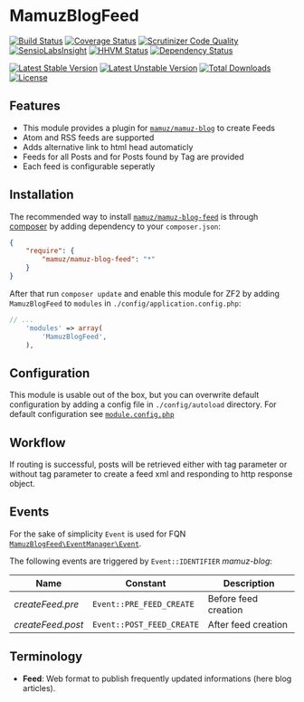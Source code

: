 # MamuzBlogFeed

[![Build Status](https://travis-ci.org/mamuz/MamuzBlogFeed.svg?branch=master)](https://travis-ci.org/mamuz/MamuzBlogFeed)
[![Coverage Status](https://coveralls.io/repos/mamuz/MamuzBlogFeed/badge.png?branch=master)](https://coveralls.io/r/mamuz/MamuzBlogFeed?branch=master)
[![Scrutinizer Code Quality](https://scrutinizer-ci.com/g/mamuz/MamuzBlogFeed/badges/quality-score.png?b=master)](https://scrutinizer-ci.com/g/mamuz/MamuzBlogFeed/?branch=master)
[![SensioLabsInsight](https://insight.sensiolabs.com/projects/091c0080-0728-4a53-b1ca-1495c7b926b6/mini.png)](https://insight.sensiolabs.com/projects/091c0080-0728-4a53-b1ca-1495c7b926b6)
[![HHVM Status](http://hhvm.h4cc.de/badge/mamuz/mamuz-blog-feed.png)](http://hhvm.h4cc.de/package/mamuz/mamuz-blog-feed)
[![Dependency Status](https://www.versioneye.com/user/projects/540625c8c4c187d04f000069/badge.svg)](https://www.versioneye.com/user/projects/540625c8c4c187d04f000069)

[![Latest Stable Version](https://poser.pugx.org/mamuz/mamuz-blog-feed/v/stable.svg)](https://packagist.org/packages/mamuz/mamuz-blog-feed)
[![Latest Unstable Version](https://poser.pugx.org/mamuz/mamuz-blog-feed/v/unstable.svg)](https://packagist.org/packages/mamuz/mamuz-blog-feed)
[![Total Downloads](https://poser.pugx.org/mamuz/mamuz-blog-feed/downloads.svg)](https://packagist.org/packages/mamuz/mamuz-blog-feed)
[![License](https://poser.pugx.org/mamuz/mamuz-blog-feed/license.svg)](https://packagist.org/packages/mamuz/mamuz-blog-feed)

## Features

- This module provides a plugin for [`mamuz/mamuz-blog`](https://packagist.org/packages/mamuz/mamuz-blog) to create Feeds
- Atom and RSS feeds are supported
- Adds alternative link to html head automaticly
- Feeds for all Posts and for Posts found by Tag are provided
- Each feed is configurable seperatly

## Installation

The recommended way to install
[`mamuz/mamuz-blog-feed`](https://packagist.org/packages/mamuz/mamuz-blog-feed) is through
[composer](http://getcomposer.org/) by adding dependency to your `composer.json`:

```json
{
    "require": {
        "mamuz/mamuz-blog-feed": "*"
    }
}
```

After that run `composer update` and enable this module for ZF2 by adding
`MamuzBlogFeed` to `modules` in `./config/application.config.php`:

```php
// ...
    'modules' => array(
        'MamuzBlogFeed',
    ),
```

## Configuration

This module is usable out of the box,
but you can overwrite default configuration by adding a config file in `./config/autoload` directory.
For default configuration see
[`module.config.php`](https://github.com/mamuz/MamuzBlogFeed/blob/master/config/module.config.php)

## Workflow

If routing is successful, posts will be retrieved either with tag parameter or without tag parameter
to create a feed xml and responding to http response object.

## Events

For the sake of simplicity `Event` is used for FQN [`MamuzBlogFeed\EventManager\Event`](https://github.com/mamuz/MamuzBlogFeed/blob/master/src/MamuzBlogFeed/EventManager/Event.php).

The following events are triggered by `Event::IDENTIFIER` *mamuz-blog*:

Name              | Constant                  | Description
----------------- | ------------------------- | -----------
*createFeed.pre*  | `Event::PRE_FEED_CREATE`  | Before feed creation
*createFeed.post* | `Event::POST_FEED_CREATE` | After feed creation

## Terminology

- **Feed**: Web format to publish frequently updated informations (here blog articles).
